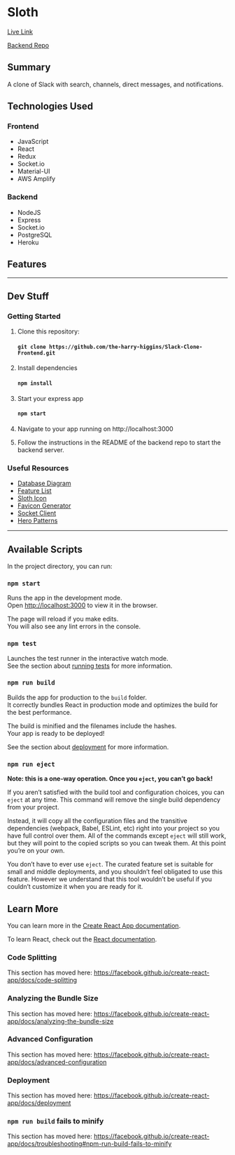 # Sloth

[Live Link](https://master.d3izqolo2r3a78.amplifyapp.com/)

[Backend Repo](https://github.com/the-harry-higgins/Sloth-Backend)

## Summary

A clone of Slack with search, channels, direct messages, and notifications.

## Technologies Used

### Frontend

- JavaScript
- React
- Redux
- Socket.io
- Material-UI
- AWS Amplify

### Backend

- NodeJS
- Express
- Socket.io
- PostgreSQL
- Heroku

## Features

***

## Dev Stuff

### Getting Started

1. Clone this repository: 
   #### `git clone https://github.com/the-harry-higgins/Slack-Clone-Frontend.git`

2. Install dependencies
    #### `npm install`

3. Start your express app
    #### `npm start`

4. Navigate to your app running on http://localhost:3000
5. Follow the instructions in the README of the backend repo to start the backend server.


### Useful Resources

- [Database Diagram](./documentation/Schema.md)
- [Feature List](./documentation/Features.md)
- [Sloth Icon](https://www.flaticon.com/free-icon/sloth_3069264?term=sloth&page=1&position=6&page=1&position=6&related_id=3069264&origin=tag)
- [Favicon Generator](https://favicon.io/favicon-converter/)
- [Socket Client](https://socket.io/docs/v3/client-api/index.html)
- [Hero Patterns](http://www.heropatterns.com/)

***

## Available Scripts

In the project directory, you can run:

### `npm start`

Runs the app in the development mode.<br />
Open [http://localhost:3000](http://localhost:3000) to view it in the browser.

The page will reload if you make edits.<br />
You will also see any lint errors in the console.

### `npm test`

Launches the test runner in the interactive watch mode.<br />
See the section about [running tests](https://facebook.github.io/create-react-app/docs/running-tests) for more information.

### `npm run build`

Builds the app for production to the `build` folder.<br />
It correctly bundles React in production mode and optimizes the build for the best performance.

The build is minified and the filenames include the hashes.<br />
Your app is ready to be deployed!

See the section about [deployment](https://facebook.github.io/create-react-app/docs/deployment) for more information.

### `npm run eject`

**Note: this is a one-way operation. Once you `eject`, you can’t go back!**

If you aren’t satisfied with the build tool and configuration choices, you can `eject` at any time. This command will remove the single build dependency from your project.

Instead, it will copy all the configuration files and the transitive dependencies (webpack, Babel, ESLint, etc) right into your project so you have full control over them. All of the commands except `eject` will still work, but they will point to the copied scripts so you can tweak them. At this point you’re on your own.

You don’t have to ever use `eject`. The curated feature set is suitable for small and middle deployments, and you shouldn’t feel obligated to use this feature. However we understand that this tool wouldn’t be useful if you couldn’t customize it when you are ready for it.

## Learn More

You can learn more in the [Create React App documentation](https://facebook.github.io/create-react-app/docs/getting-started).

To learn React, check out the [React documentation](https://reactjs.org/).

### Code Splitting

This section has moved here: https://facebook.github.io/create-react-app/docs/code-splitting

### Analyzing the Bundle Size

This section has moved here: https://facebook.github.io/create-react-app/docs/analyzing-the-bundle-size

### Advanced Configuration

This section has moved here: https://facebook.github.io/create-react-app/docs/advanced-configuration

### Deployment

This section has moved here: https://facebook.github.io/create-react-app/docs/deployment

### `npm run build` fails to minify

This section has moved here: https://facebook.github.io/create-react-app/docs/troubleshooting#npm-run-build-fails-to-minify
